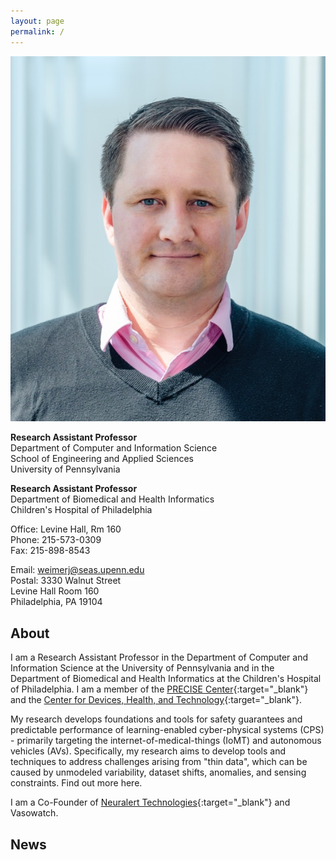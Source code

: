 ```yaml
---
layout: page
permalink: /
---
```


![James Weimer](images/weimer-small.png  "James Weimer")

**Research Assistant Professor**  
Department of Computer and Information Science  
School of Engineering and Applied Sciences  
University of Pennsylvania  

**Research Assistant Professor**  
Department of Biomedical and Health Informatics  
Children's Hospital of Philadelphia  

Office: Levine Hall, Rm 160  
Phone: 215-573-0309  
Fax: 215-898-8543  

Email: weimerj@seas.upenn.edu  
Postal: 3330 Walnut Street  
 	Levine Hall Room 160  
 	Philadelphia, PA 19104  


## About

I am a Research Assistant Professor in the Department of Computer and Information Science at the 
University of Pennsylvania and in the Department of Biomedical and Health Informatics at the 
Children's Hospital of Philadelphia. 
I am a member of the [PRECISE Center](https://precise.seas.upenn.edu/){:target="_blank"} 
and the [Center for Devices, Health, and Technology](https://healthtech.upenn.edu/){:target="_blank"}.

My research develops foundations and tools for safety guarantees and predictable performance of 
learning-enabled cyber-physical systems (CPS) - primarily targeting the internet-of-medical-things (IoMT) and
autonomous vehicles (AVs). Specifically, my research aims to develop tools and techniques to address 
challenges arising from "thin data", which can be caused by unmodeled variability, dataset shifts, 
anomalies, and sensing constraints. Find out more here. 

I am a Co-Founder of 
[Neuralert Technologies](https://neuralerttechnologies.com/){:target="_blank"} 
and Vasowatch.


## News